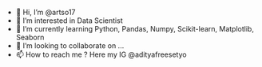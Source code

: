 - 👋 Hi, I’m @artso17
- 👀 I’m interested in Data Scientist
- 🌱 I’m currently learning Python, Pandas, Numpy, Scikit-learn, Matplotlib, Seaborn
- 💞️ I’m looking to collaborate on ...
- 📫 How to reach me ? Here my IG @adityafreesetyo

<!---
artso17/artso17 is a ✨ special ✨ repository because its `README.md` (this file) appears on your GitHub profile.
You can click the Preview link to take a look at your changes.
--->
